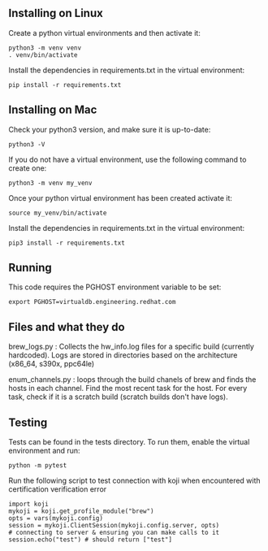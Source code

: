 ## Installing on Linux
Create a python virtual environments and then activate it:
```
python3 -m venv venv
. venv/bin/activate
```
Install the dependencies in requirements.txt in the virtual environment:
```
pip install -r requirements.txt
```

## Installing on Mac
Check your python3 version, and make sure it is up-to-date:
```
python3 -V
```
If you do not have a virtual environment, use the following command to create one:
```
python3 -m venv my_venv
```
Once your python virtual environment has been created activate it:
```
source my_venv/bin/activate
```
Install the dependencies in requirements.txt in the virtual environment:
```
pip3 install -r requirements.txt
```

## Running
This code requires the PGHOST environment variable to be set:
```
export PGHOST=virtualdb.engineering.redhat.com
```

## Files and what they do

brew_logs.py
: Collects the hw_info.log files for a specific build (currently hardcoded). Logs are stored in directories based on the architecture (x86_64, s390x, ppc64le)

enum_channels.py
: loops through the build chanels of brew and finds the hosts in each channel. Find the most recent task for the host. For every task, check if it is a scratch build (scratch builds don't have logs).

## Testing
Tests can be found in the tests directory. To run them, enable the virtual environment and run:
```
python -m pytest
```

Run the following script to test connection with koji when encountered with certification verification error
```
import koji
mykoji = koji.get_profile_module("brew")
opts = vars(mykoji.config)
session = mykoji.ClientSession(mykoji.config.server, opts)
# connecting to server & ensuring you can make calls to it
session.echo("test") # should return ["test"]
```